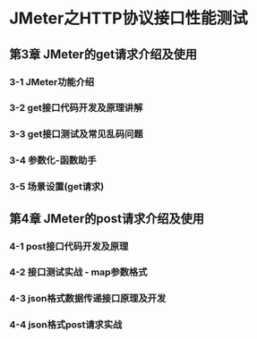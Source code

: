# JMeter之HTTP协议接口性能测试

## 第3章 JMeter的get请求介绍及使用

### 3-1 JMeter功能介绍

### 3-2 get接口代码开发及原理讲解

### 3-3 get接口测试及常见乱码问题

### 3-4 参数化-函数助手

### 3-5 场景设置(get请求)

## 第4章 JMeter的post请求介绍及使用

### 4-1 post接口代码开发及原理

### 4-2 接口测试实战 - map参数格式

### 4-3 json格式数据传递接口原理及开发

### 4-4 json格式post请求实战

